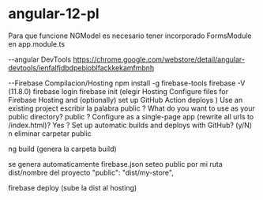 # angular-12-pl
Para que funcione NGModel es necesario tener incorporado FormsModule en app.module.ts

--angular DevTools
https://chrome.google.com/webstore/detail/angular-devtools/ienfalfjdbdpebioblfackkekamfmbnh

--Firebase
Compilacion/Hosting
npm install -g firebase-tools
firebase -V  (11.8.0)
firebase login
firebase init (elegir Hosting Configure files for Firebase Hosting and (optionally) set up GitHub Action deploys )
Use an existing project
escribir la palabra public
? What do you want to use as your public directory? public
? Configure as a single-page app (rewrite all urls to /index.html)? Yes
? Set up automatic builds and deploys with GitHub? (y/N) n
eliminar carpetar public



ng build (genera la carpeta build)

se genera automaticamente firebase.json
seteo public por mi ruta dist/nombre del proyecto
    "public": "dist/my-store",

firebase deploy (sube la dist al hosting)
